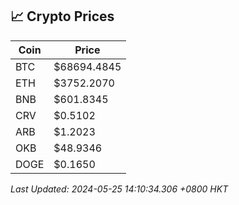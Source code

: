 ## 📈 Crypto Prices

| Coin | Price |
| ---- | ----- |
| BTC | $68694.4845 |
| ETH | $3752.2070 |
| BNB | $601.8345 |
| CRV | $0.5102 |
| ARB | $1.2023 |
| OKB | $48.9346 |
| DOGE | $0.1650 |

_Last Updated: 2024-05-25 14:10:34.306 +0800 HKT_